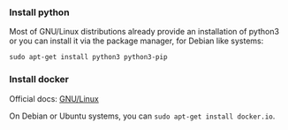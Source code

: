 ### Install python

Most of GNU/Linux distributions already provide an installation of python3 or you can install it via the package manager, for Debian like systems:

    sudo apt-get install python3 python3-pip

### Install docker

Official docs: [GNU/Linux](https://docs.docker.com/linux/step_one/)

On Debian or Ubuntu systems, you can `sudo apt-get install docker.io`.
